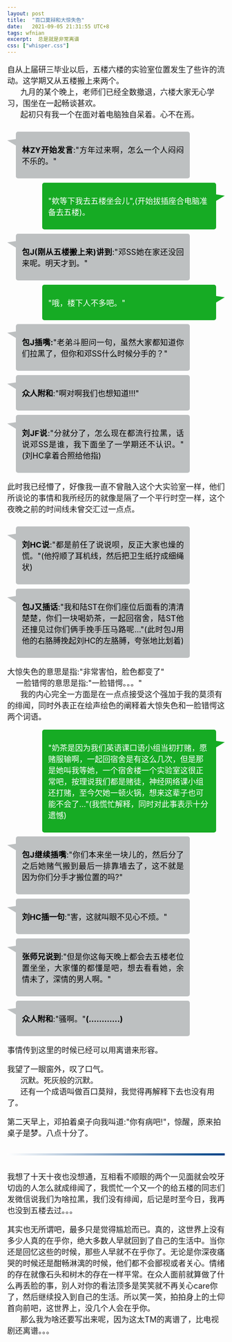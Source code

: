 ```yaml
---
layout: post
title:  "百口莫辩和大惊失色"
date:   2021-09-05 21:31:55 UTC+8
tags: wfnian
excerpt:  总是就是非常离谱
css: ["whisper.css"]
---
```


<p class="pp" style="font-size: 18px;">自从上届研三毕业以后，五楼六楼的实验室位置发生了些许的流动。这学期又从五楼搬上来两个。<br> 
&nbsp;&nbsp;&nbsp;&nbsp;&nbsp;&nbsp;九月的某个晚上，老师们已经全数撤退，六楼大家无心学习，围坐在一起畅谈甚欢。<br>
&nbsp;&nbsp;&nbsp;&nbsp;&nbsp;&nbsp;起初只有我一个在面对着电脑独自呆着。心不在焉。</p>

<section style="display: flex;">
    <section style="display:inline-block;margin-top:1.2em;vertical-align:top;width:20px;padding-top:10px;padding-bottom:10px;color:inherit;box-sizing:border-box;" data-width="20px">
        <section style="border-right-width:20px;border-left-width:0px;border-right-style:solid;border-right-color:#bdc0c1;border-left-color:#d5480b;display:inline-block;height:15px;width:15px;vertical-align:top;float:left;color:inherit;box-sizing:border-box;padding:0px;margin:0px;border-bottom-width:12px !important;border-top-style:solid !important;border-bottom-style:solid !important;border-top-color:transparent !important;border-bottom-color:transparent !important;" data-width="15px"></section>
    </section>
    <section style=" width: 80%; margin-top: 0.7em; padding: 1em; border-radius: 0.36em; background-color: #bdc0c1; border-color: #d5480b; box-sizing: border-box;" >
        <p style="text-align: justify; font-size: 14px;">
            <span style=";color:#000000;font-size: 18px;"><b>林ZY开始发言</b>:"方年过来啊，怎么一个人闷闷不乐的。"</span>
        </p>
    </section>
</section>
<section style="text-align: right; margin-top: 10px;">
    <section style="display: flex;justify-content:right;align-items:flex-start;">
        <section style=" width: 80%;" >
            <section style="padding: 1em; border-radius: 0.36em; color: #ffffff; background-color: #16ab24;">
                <p style="text-align: left;">
                    <span style="font-size: 18px; color: #ffffff;">"欸等下我去五楼坐会儿",(开始拔插座合电脑准备去五楼)。</span>
                </p>
            </section>
        </section>
        <section style="display:inline-block;margin-top:1.2em;vertical-align:top;width:20px;padding-top:10px;padding-bottom:10px;color:inherit;box-sizing:border-box;" data-width="20px">
            <section style="border-left-width:20px;border-right-width:0px;border-left-style:solid;border-left-color:#16ab24;border-right-color:#16ab24;display:inline-block;height:15px;width:15px;vertical-align:top;float:left;color:inherit;border-bottom-width:12px !important;border-top-style:solid !important;border-bottom-style:solid !important;border-top-color:transparent !important;border-bottom-color:transparent !important;box-sizing:border-box;padding:0px;margin:0px;" data-width="15px"></section>
        </section>
        <section style="display:inline-block;line-height:20px;vertical-align:top;margin-top:0.5em;text-align:center;color:inherit;box-sizing:border-box;padding:0px;">
            <br style="color:inherit;"/>
        </section>
    </section>
</section>

<section style="display: flex;">
    <section style="display:inline-block;margin-top:1.2em;vertical-align:top;width:20px;padding-top:10px;padding-bottom:10px;color:inherit;box-sizing:border-box;" data-width="20px">
        <section style="border-right-width:20px;border-left-width:0px;border-right-style:solid;border-right-color:#bdc0c1;border-left-color:#d5480b;display:inline-block;height:15px;width:15px;vertical-align:top;float:left;color:inherit;box-sizing:border-box;padding:0px;margin:0px;border-bottom-width:12px !important;border-top-style:solid !important;border-bottom-style:solid !important;border-top-color:transparent !important;border-bottom-color:transparent !important;" data-width="15px"></section>
    </section>
    <section style=" width: 80%; margin-top: 0.7em; padding: 1em; border-radius: 0.36em; background-color: #bdc0c1; border-color: #d5480b; box-sizing: border-box;" >
        <p style="text-align: justify; font-size: 14px;">
            <span style=";color:#000000;font-size: 18px;"><b>包J(刚从五楼搬上来)讲到</b>:"邓SS她在家还没回来呢。明天才到。"
</span>
        </p>
    </section>
</section>

<section style="text-align: right; margin-top: 10px;">
    <section style="display: flex;justify-content:right;align-items:flex-start;">
        <section style=" width: 80%;" >
            <section style="padding: 1em; border-radius: 0.36em; color: #ffffff; background-color: #16ab24;">
                <p style="text-align: left;">
                    <span style="font-size: 18px; color: #ffffff;">"哦，楼下人不多吧。"</span>
                </p>
            </section>
        </section>
        <section style="display:inline-block;margin-top:1.2em;vertical-align:top;width:20px;padding-top:10px;padding-bottom:10px;color:inherit;box-sizing:border-box;" data-width="20px">
            <section style="border-left-width:20px;border-right-width:0px;border-left-style:solid;border-left-color:#16ab24;border-right-color:#16ab24;display:inline-block;height:15px;width:15px;vertical-align:top;float:left;color:inherit;border-bottom-width:12px !important;border-top-style:solid !important;border-bottom-style:solid !important;border-top-color:transparent !important;border-bottom-color:transparent !important;box-sizing:border-box;padding:0px;margin:0px;" data-width="15px"></section>
        </section>
        <section style="display:inline-block;line-height:20px;vertical-align:top;margin-top:0.5em;text-align:center;color:inherit;box-sizing:border-box;padding:0px;">
            <br style="color:inherit;"/>
        </section>
    </section>
</section>

<section style="display: flex;">
    <section style="display:inline-block;margin-top:1.2em;vertical-align:top;width:20px;padding-top:10px;padding-bottom:10px;color:inherit;box-sizing:border-box;" data-width="20px">
        <section style="border-right-width:20px;border-left-width:0px;border-right-style:solid;border-right-color:#bdc0c1;border-left-color:#d5480b;display:inline-block;height:15px;width:15px;vertical-align:top;float:left;color:inherit;box-sizing:border-box;padding:0px;margin:0px;border-bottom-width:12px !important;border-top-style:solid !important;border-bottom-style:solid !important;border-top-color:transparent !important;border-bottom-color:transparent !important;" data-width="15px"></section>
    </section>
    <section style=" width: 80%; margin-top: 0.7em; padding: 1em; border-radius: 0.36em; background-color: #bdc0c1; border-color: #d5480b; box-sizing: border-box;" >
        <p style="text-align: justify; font-size: 14px;">
            <span style=";color:#000000;font-size: 18px;"><b>包J插嘴:</b>"老弟斗胆问一句，虽然大家都知道你们拉黑了，但你和邓SS什么时候分手的？"
</span>
        </p>
    </section>
</section>

<section style="display: flex;">
    <section style="display:inline-block;margin-top:1.2em;vertical-align:top;width:20px;padding-top:10px;padding-bottom:10px;color:inherit;box-sizing:border-box;" data-width="20px">
        <section style="border-right-width:20px;border-left-width:0px;border-right-style:solid;border-right-color:#bdc0c1;border-left-color:#d5480b;display:inline-block;height:15px;width:15px;vertical-align:top;float:left;color:inherit;box-sizing:border-box;padding:0px;margin:0px;border-bottom-width:12px !important;border-top-style:solid !important;border-bottom-style:solid !important;border-top-color:transparent !important;border-bottom-color:transparent !important;" data-width="15px"></section>
    </section>
    <section style=" width: 80%; margin-top: 0.7em; padding: 1em; border-radius: 0.36em; background-color: #bdc0c1; border-color: #d5480b; box-sizing: border-box;" >
        <p style="text-align: justify; font-size: 14px;">
            <span style=";color:#000000;font-size: 18px;"><b>众人附和</b>:"啊对啊我们也想知道!!!"
</span>
        </p>
    </section>
</section>

<section style="display: flex;">
    <section style="display:inline-block;margin-top:1.2em;vertical-align:top;width:20px;padding-top:10px;padding-bottom:10px;color:inherit;box-sizing:border-box;" data-width="20px">
        <section style="border-right-width:20px;border-left-width:0px;border-right-style:solid;border-right-color:#bdc0c1;border-left-color:#d5480b;display:inline-block;height:15px;width:15px;vertical-align:top;float:left;color:inherit;box-sizing:border-box;padding:0px;margin:0px;border-bottom-width:12px !important;border-top-style:solid !important;border-bottom-style:solid !important;border-top-color:transparent !important;border-bottom-color:transparent !important;" data-width="15px"></section>
    </section>
    <section style=" width: 80%; margin-top: 0.7em; padding: 1em; border-radius: 0.36em; background-color: #bdc0c1; border-color: #d5480b; box-sizing: border-box;" >
        <p style="text-align: justify; font-size: 14px;">
            <span style=";color:#000000;font-size: 18px;"><b>刘JF说</b>:"分就分了，怎么现在都流行拉黑，话说邓SS是谁，我下面坐了一学期还不认识。"(刘HC拿着合照给他指)
</span>
        </p>
    </section>
</section>

<p class="pp" style="font-size: 18px;">此时我已经懵了，好像我一直不曾融入这个大实验室一样，他们所谈论的事情和我所经历的就像是隔了一个平行时空一样，这个夜晚之前的时间线未曾交汇过一点点。</p>


<section style="display: flex;">
    <section style="display:inline-block;margin-top:1.2em;vertical-align:top;width:20px;padding-top:10px;padding-bottom:10px;color:inherit;box-sizing:border-box;" data-width="20px">
        <section style="border-right-width:20px;border-left-width:0px;border-right-style:solid;border-right-color:#bdc0c1;border-left-color:#d5480b;display:inline-block;height:15px;width:15px;vertical-align:top;float:left;color:inherit;box-sizing:border-box;padding:0px;margin:0px;border-bottom-width:12px !important;border-top-style:solid !important;border-bottom-style:solid !important;border-top-color:transparent !important;border-bottom-color:transparent !important;" data-width="15px"></section>
    </section>
    <section style=" width: 80%; margin-top: 0.7em; padding: 1em; border-radius: 0.36em; background-color: #bdc0c1; border-color: #d5480b; box-sizing: border-box;" >
        <p style="text-align: justify; font-size: 14px;">
            <span style=";color:#000000;font-size: 18px;"><b>刘HC说</b>:"都是前任了说说呗，反正大家也燥的慌。"(他捋顺了耳机线，然后把卫生纸拧成细绳状)</span>
        </p>
    </section>
</section>

<section style="display: flex;">
    <section style="display:inline-block;margin-top:1.2em;vertical-align:top;width:20px;padding-top:10px;padding-bottom:10px;color:inherit;box-sizing:border-box;" data-width="20px">
        <section style="border-right-width:20px;border-left-width:0px;border-right-style:solid;border-right-color:#bdc0c1;border-left-color:#d5480b;display:inline-block;height:15px;width:15px;vertical-align:top;float:left;color:inherit;box-sizing:border-box;padding:0px;margin:0px;border-bottom-width:12px !important;border-top-style:solid !important;border-bottom-style:solid !important;border-top-color:transparent !important;border-bottom-color:transparent !important;" data-width="15px"></section>
    </section>
    <section style=" width: 80%; margin-top: 0.7em; padding: 1em; border-radius: 0.36em; background-color: #bdc0c1; border-color: #d5480b; box-sizing: border-box;" >
        <p style="text-align: justify; font-size: 14px;">
            <span style=";color:#000000;font-size: 18px;"><b>包J又插话</b>:"我和陆ST在你们座位后面看的清清楚楚，你们一块喝奶茶，一起回宿舍，陆ST他还撞见过你们俩手挽手压马路呢…"(此时包J用他的右胳膊挽起刘HC的左胳膊，夸张地比划着)</span>
        </p>
    </section>
</section>

<p class="pp" style="font-size: 18px;">大惊失色的意思是指:"非常害怕，脸色都变了"<br>
&nbsp;&nbsp;&nbsp;&nbsp;一脸错愕的意思是指:"一脸错愕。。。"<br>
&nbsp;&nbsp;&nbsp;&nbsp;&nbsp;&nbsp;我的内心完全一方面是在一点点接受这个强加于我的莫须有的绯闻，同时外表正在绘声绘色的阐释着大惊失色和一脸错愕这两个词语。</p>

<section style="text-align: right; margin-top: 10px;">
    <section style="display: flex;justify-content:right;align-items:flex-start;">
        <section style=" width: 80%;" >
            <section style="padding: 1em; border-radius: 0.36em; color: #ffffff; background-color: #16ab24;">
                <p style="text-align: left;">
                    <span style="font-size: 18px; color: #ffffff;">"奶茶是因为我们英语课口语小组当初打赌，愿赌服输啊，一起回宿舍是有这么几次，但是那是她叫我等她，一个宿舍楼一个实验室这很正常吧，按理说我们都是赌徒，神经网络课小组还打赌，至今欠她一顿火锅，想来这辈子也可能不会了…"(我慌忙解释，同时对此事表示十分遗憾)</span>
                </p>
            </section>
        </section>
        <section style="display:inline-block;margin-top:1.2em;vertical-align:top;width:20px;padding-top:10px;padding-bottom:10px;color:inherit;box-sizing:border-box;" data-width="20px">
            <section style="border-left-width:20px;border-right-width:0px;border-left-style:solid;border-left-color:#16ab24;border-right-color:#16ab24;display:inline-block;height:15px;width:15px;vertical-align:top;float:left;color:inherit;border-bottom-width:12px !important;border-top-style:solid !important;border-bottom-style:solid !important;border-top-color:transparent !important;border-bottom-color:transparent !important;box-sizing:border-box;padding:0px;margin:0px;" data-width="15px"></section>
        </section>
        <section style="display:inline-block;line-height:20px;vertical-align:top;margin-top:0.5em;text-align:center;color:inherit;box-sizing:border-box;padding:0px;">
            <br style="color:inherit;"/>
        </section>
    </section>
</section>

<section style="display: flex;">
    <section style="display:inline-block;margin-top:1.2em;vertical-align:top;width:20px;padding-top:10px;padding-bottom:10px;color:inherit;box-sizing:border-box;" data-width="20px">
        <section style="border-right-width:20px;border-left-width:0px;border-right-style:solid;border-right-color:#bdc0c1;border-left-color:#d5480b;display:inline-block;height:15px;width:15px;vertical-align:top;float:left;color:inherit;box-sizing:border-box;padding:0px;margin:0px;border-bottom-width:12px !important;border-top-style:solid !important;border-bottom-style:solid !important;border-top-color:transparent !important;border-bottom-color:transparent !important;" data-width="15px"></section>
    </section>
    <section style=" width: 80%; margin-top: 0.7em; padding: 1em; border-radius: 0.36em; background-color: #bdc0c1; border-color: #d5480b; box-sizing: border-box;" >
        <p style="text-align: justify; font-size: 14px;">
            <span style=";color:#000000;font-size: 18px;"><b>包J继续插嘴</b>:"你们本来坐一块儿的，然后分了之后她赌气搬到最后一排靠墙去了，这不就是因为你们分手才搬位置的吗?"</span>
        </p>
    </section>
</section>
<section style="display: flex;">
    <section style="display:inline-block;margin-top:1.2em;vertical-align:top;width:20px;padding-top:10px;padding-bottom:10px;color:inherit;box-sizing:border-box;" data-width="20px">
        <section style="border-right-width:20px;border-left-width:0px;border-right-style:solid;border-right-color:#bdc0c1;border-left-color:#d5480b;display:inline-block;height:15px;width:15px;vertical-align:top;float:left;color:inherit;box-sizing:border-box;padding:0px;margin:0px;border-bottom-width:12px !important;border-top-style:solid !important;border-bottom-style:solid !important;border-top-color:transparent !important;border-bottom-color:transparent !important;" data-width="15px"></section>
    </section>
    <section style=" width: 80%; margin-top: 0.7em; padding: 1em; border-radius: 0.36em; background-color: #bdc0c1; border-color: #d5480b; box-sizing: border-box;" >
        <p style="text-align: justify; font-size: 14px;">
            <span style=";color:#000000;font-size: 18px;"><b>刘HC插一句</b>:"害，这就叫眼不见心不烦。"</span>
        </p>
    </section>
</section>
<section style="display: flex;">
    <section style="display:inline-block;margin-top:1.2em;vertical-align:top;width:20px;padding-top:10px;padding-bottom:10px;color:inherit;box-sizing:border-box;" data-width="20px">
        <section style="border-right-width:20px;border-left-width:0px;border-right-style:solid;border-right-color:#bdc0c1;border-left-color:#d5480b;display:inline-block;height:15px;width:15px;vertical-align:top;float:left;color:inherit;box-sizing:border-box;padding:0px;margin:0px;border-bottom-width:12px !important;border-top-style:solid !important;border-bottom-style:solid !important;border-top-color:transparent !important;border-bottom-color:transparent !important;" data-width="15px"></section>
    </section>
    <section style=" width: 80%; margin-top: 0.7em; padding: 1em; border-radius: 0.36em; background-color: #bdc0c1; border-color: #d5480b; box-sizing: border-box;" >
        <p style="text-align: justify; font-size: 14px;">
            <span style="color:#000000;font-size: 18px;"><b>张师兄说到</b>:"但是你这每天晚上都会去五楼老位置坐坐，大家懂的都懂是吧，想去看看她，余情未了，深情的男人啊。"</span>
        </p>
    </section>
</section>
<section style="display: flex;">
    <section style="display:inline-block;margin-top:1.2em;vertical-align:top;width:20px;padding-top:10px;padding-bottom:10px;color:inherit;box-sizing:border-box;" data-width="20px">
        <section style="border-right-width:20px;border-left-width:0px;border-right-style:solid;border-right-color:#bdc0c1;border-left-color:#d5480b;display:inline-block;height:15px;width:15px;vertical-align:top;float:left;color:inherit;box-sizing:border-box;padding:0px;margin:0px;border-bottom-width:12px !important;border-top-style:solid !important;border-bottom-style:solid !important;border-top-color:transparent !important;border-bottom-color:transparent !important;" data-width="15px"></section>
    </section>
    <section style=" width: 80%; margin-top: 0.7em; padding: 1em; border-radius: 0.36em; background-color: #bdc0c1; border-color: #d5480b; box-sizing: border-box;" >
        <p style="text-align: justify; font-size: 14px;">
            <span style="color:#000000;font-size: 18px;"><b>众人附和</b>:"骚啊。"<b>(............)</b></span>
        </p>
    </section>
</section>

<p class="pp" style="font-size: 18px;">事情传到这里的时候已经可以用离谱来形容。</p>
<p class="pp" style="font-size: 18px;">我望了一眼窗外，叹了口气。<br>
&nbsp;&nbsp;&nbsp;&nbsp;&nbsp;&nbsp;沉默。死灰般的沉默。<br>
&nbsp;&nbsp;&nbsp;&nbsp;&nbsp;&nbsp;还有一个成语叫做百口莫辩，我觉得再解释下去也没有用了。</p>
<p class="pp" style="font-size: 18px;">第二天早上，邓拍着桌子向我叫道:"你有病吧!"，惊醒，原来拍桌子是梦。八点十分了。</p>

<section style="text-align: center;margin:10px 0px;">
    <br>
    <section style="background-image: linear-gradient(90deg, #ffffff, #004287);width:100%;height:5px;" data-width="100%"></section>
    <br>
</section>

<p class="pp" style="font-size: 18px;">我想了十天十夜也没想通，互相看不顺眼的两个一见面就会咬牙切齿的人怎么就成绯闻了，我慌忙一个又一个的给五楼的同志们发微信说我们为啥拉黑，我们没有绯闻，后记是时至今日，我再也没到五楼去过。。。</p>
<p class="pp" style="font-size: 18px;">其实也无所谓吧，最多只是觉得尴尬而已。真的，这世界上没有多少人真的在乎你，绝大多数人早就回到了自己的生活中。当你还是回忆这些的时候，那些人早就不在乎你了。无论是你深夜痛哭的时候还是酣畅淋漓的时候，他们都不会鄙视或者关心。情绪的存在就像石头和树木的存在一样平常。在众人面前就算做了什么再丢脸的事，别人对你的看法顶多是笑笑就不再关心care你了，然后继续投入到自己的生活。所以笑一笑，拍拍身上的土仰首向前吧，这世界上，没几个人会在乎你。<br>
&nbsp;&nbsp;&nbsp;&nbsp;&nbsp;&nbsp;那么我为啥还要写出来呢，因为这太TM的离谱了，比电视剧还离谱。。。</p>